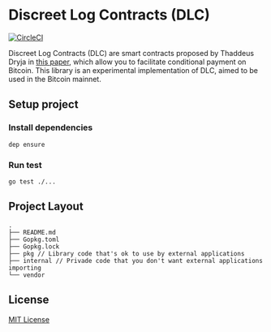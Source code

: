 # Discreet Log Contracts (DLC)
[![CircleCI](https://circleci.com/gh/dgarage/dlc.svg?style=svg)](https://circleci.com/gh/dgarage/dlc)

Discreet Log Contracts (DLC) are smart contracts proposed by Thaddeus Dryja in [this paper](https://adiabat.github.io/dlc.pdf), which allow you to facilitate conditional payment on Bitcoin.
This library is an experimental implementation of DLC, aimed to be used in the Bitcoin mainnet.

## Setup project

### Install dependencies

```
dep ensure
```

### Run test

```
go test ./...
```

## Project Layout

```
.
├── README.md
├── Gopkg.toml
├── Gopkg.lock
├── pkg // Library code that's ok to use by external applications
├── internal // Privade code that you don't want external applications importing
└── vendor
```

## License
[MIT License](https://github.com/dgarage/dlc/blob/master/LICENSE)
